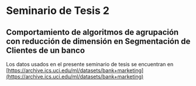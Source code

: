 # Seminario de Tesis 2

## Comportamiento de algoritmos de agrupación con reducción de dimensión en Segmentación de Clientes de un banco


Los datos usados en el presente seminario de tesis se encuentran en [https://archive.ics.uci.edu/ml/datasets/bank+marketing](https://archive.ics.uci.edu/ml/datasets/bank+marketing)